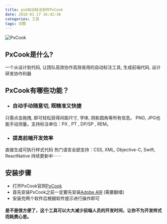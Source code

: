 ```yaml
---
title: psd自动标注软件PxCook
date: 2018-01-17 16:42:36
categories: 工具
tags: 切图
---
```


![PxCook](https://jackiedark.github.io/img/projects/pxcook.png)
## PxCook是什么?
一个从设计到代码, 让团队高效协作高效易用的自动标注工具, 生成前端代码, 设计研发协作利器

## PxCook有哪些功能？

* ### 自动手动随意切, 既精准又快捷
只需点击拖拽, 即可轻松获得间距尺寸, 字体, 阴影圆角等所有信息。
PNG, JPG也能手动测量。支持标注单位：PX , PT , DP/SP , REM。
* ### 提高前端开发效率
直接生成可执行样式代码
热门语言全部支持：CSS, XML, Objective-C, Swift, ReactNative
持续更新中⋯⋯

## 安装步骤
* 打开PxCook官网[PxCook](http://fancynode.com.cn/pxcook)
* 首先安装PxCook之前一定要先安装[Adobe AIR](https://get.adobe.com/cn/air/) (需要翻墙)
* 安装完两个软件后根据软件提示进行操作即可

#### 是不是很方便了，这个工具可以大大减少前端人员的开发时间，让你不为开发样式而耗费心思。